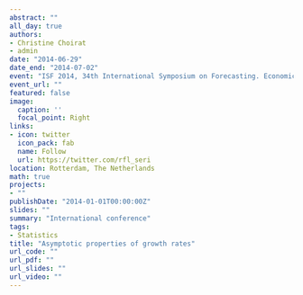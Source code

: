 ```yaml
---
abstract: ""
all_day: true
authors:
- Christine Choirat
- admin
date: "2014-06-29"
date_end: "2014-07-02"
event: "ISF 2014, 34th International Symposium on Forecasting. Economic Forecasting - Past, Present and Future"
event_url: ""
featured: false
image:
  caption: ''
  focal_point: Right
links:
- icon: twitter
  icon_pack: fab
  name: Follow
  url: https://twitter.com/rfl_seri
location: Rotterdam, The Netherlands
math: true
projects:
- ""
publishDate: "2014-01-01T00:00:00Z"
slides: ""
summary: "International conference"
tags:
- Statistics
title: "Asymptotic properties of growth rates"
url_code: ""
url_pdf: ""
url_slides: ""
url_video: ""
---
```

